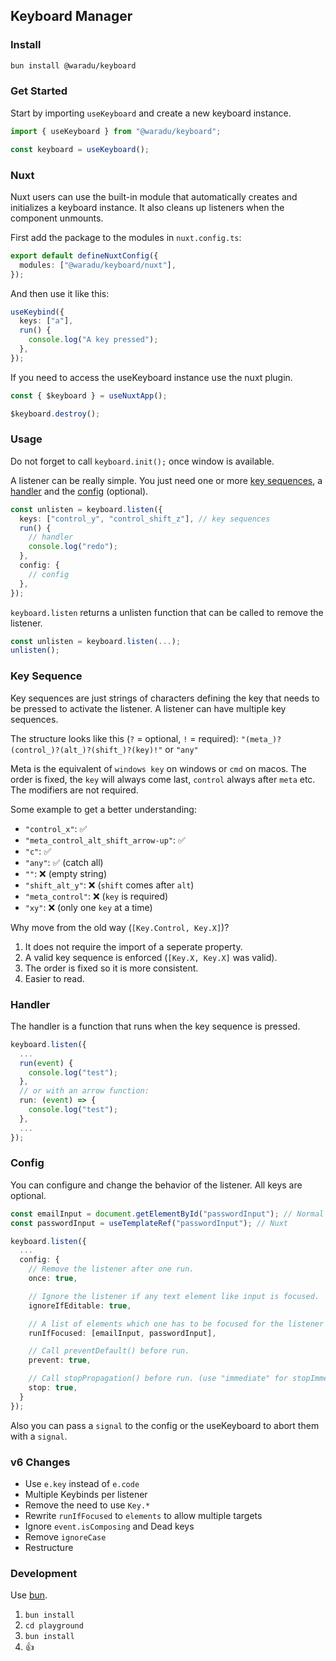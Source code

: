 ## Keyboard Manager

### Install

```bash
bun install @waradu/keyboard
```

### Get Started

Start by importing `useKeyboard` and create a new keyboard instance.

```ts
import { useKeyboard } from "@waradu/keyboard";

const keyboard = useKeyboard();
```

### Nuxt

Nuxt users can use the built-in module that automatically creates and initializes a keyboard instance. It also cleans up listeners when the component unmounts.

First add the package to the modules in `nuxt.config.ts`:

```ts
export default defineNuxtConfig({
  modules: ["@waradu/keyboard/nuxt"],
});
```

And then use it like this:

```ts
useKeybind({
  keys: ["a"],
  run() {
    console.log("A key pressed");
  },
});
```

If you need to access the useKeyboard instance use the nuxt plugin.

```ts
const { $keyboard } = useNuxtApp();

$keyboard.destroy();
```

### Usage

Do not forget to call `keyboard.init();` once window is available.

A listener can be really simple. You just need one or more [key sequences](#key-sequence), a [handler](#handler) and the [config](#config) (optional).

```ts
const unlisten = keyboard.listen({
  keys: ["control_y", "control_shift_z"], // key sequences
  run() {
    // handler
    console.log("redo");
  },
  config: {
    // config
  },
});
```

`keyboard.listen` returns a unlisten function that can be called to remove the listener.

```ts
const unlisten = keyboard.listen(...);
unlisten();
```

### Key Sequence

Key sequences are just strings of characters defining the key that needs to be pressed to activate the listener. A listener can have multiple key sequences.

The structure looks like this (`?` = optional, `!` = required):
`"(meta_)?(control_)?(alt_)?(shift_)?(key)!"` or `"any"`

Meta is the equivalent of `windows key` on windows or `cmd` on macos.
The order is fixed, the `key` will always come last, `control` always after `meta` etc. The modifiers are not required.

Some example to get a better understanding:

- `"control_x"`: ✅
- `"meta_control_alt_shift_arrow-up"`: ✅
- `"c"`: ✅
- `"any"`: ✅ (catch all)
- `""`: ❌ (empty string)
- `"shift_alt_y"`: ❌ (`shift` comes after `alt`)
- `"meta_control"`: ❌ (`key` is required)
- `"xy"`: ❌ (only one `key` at a time)

Why move from the old way (`[Key.Control, Key.X]`)?

1. It does not require the import of a seperate property.
2. A valid key sequence is enforced (`[Key.X, Key.X]` was valid).
3. The order is fixed so it is more consistent.
4. Easier to read.

### Handler

The handler is a function that runs when the key sequence is pressed.

```ts
keyboard.listen({
  ...
  run(event) {
    console.log("test");
  },
  // or with an arrow function:
  run: (event) => {
    console.log("test");
  },
  ...
});
```

### Config

You can configure and change the behavior of the listener. All keys are optional.

```ts
const emailInput = document.getElementById("passwordInput"); // Normal
const passwordInput = useTemplateRef("passwordInput"); // Nuxt

keyboard.listen({
  ...
  config: {
    // Remove the listener after one run.
    once: true,

    // Ignore the listener if any text element like input is focused.
    ignoreIfEditable: true,

    // A list of elements which one has to be focused for the listener to run.
    runIfFocused: [emailInput, passwordInput],

    // Call preventDefault() before run.
    prevent: true,

    // Call stopPropagation() before run. (use "immediate" for stopImmediatePropagation() and "both" for both).
    stop: true,
  }
});
```

Also you can pass a `signal` to the config or the useKeyboard to abort them with a `signal`.

### v6 Changes

- Use `e.key` instead of `e.code`
- Multiple Keybinds per listener
- Remove the need to use `Key.*`
- Rewrite `runIfFocused` to `elements` to allow multiple targets
- Ignore `event.isComposing` and Dead keys
- Remove `ignoreCase`
- Restructure

### Development

Use [bun](https://bun.sh).

1. `bun install`
2. `cd playground`
3. `bun install`
4. 👍
